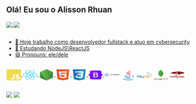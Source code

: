## Olá! Eu sou o Alisson Rhuan 

<div>
  <a href="https://github.com/alissonrhuant3" target="_blank"/>
  <picture>
  <source
    srcset="https://github-readme-stats.vercel.app/api?username=alissonrhuant3&show_icons=true&theme=dark"
    media="(prefers-color-scheme: dark)"
  />
  <source
    srcset="https://github-readme-stats.vercel.app/api?username=alissonrhuant3&show_icons=true"
    media="(prefers-color-scheme: light), (prefers-color-scheme: no-preference)"
  />
  <img height=195 align="center" src="https://github-readme-stats.vercel.app/api?username=alissonrhuant3&show_icons=true" /> 
</picture>
    <img height=200 align="center" src="https://github-readme-stats.vercel.app/api/top-langs/?username=alissonrhuant3&layout=compact&theme=dark" /> 
</div>

##

- 🔭 Hoje trabalho como desenvolvedor fullstack e atuo em cybersecurity
- 🌱 Estudando NodeJS\ReactJS
- 😄 Pronouns: ele/dele

<div style="display: inline_block"><br>
  <img align="center" alt="Alisson-Js" height="30" width="40" src="https://raw.githubusercontent.com/devicons/devicon/master/icons/javascript/javascript-plain.svg">
  <img align="center" alt="Alisson-React" height="30" width="40" src="https://raw.githubusercontent.com/devicons/devicon/master/icons/react/react-original.svg">
  <img align="center" alt="Alisson-Node" height="30" width="40" src="https://raw.githubusercontent.com/devicons/devicon/master/icons/nodejs/nodejs-original.svg">
  <img align="center" alt="Alisson-HTML" height="30" width="40" src="https://raw.githubusercontent.com/devicons/devicon/master/icons/html5/html5-original.svg">
  <img align="center" alt="Alisson-CSS" height="30" width="40" src="https://raw.githubusercontent.com/devicons/devicon/master/icons/css3/css3-original.svg">
  <img align="center" alt="Alisson-Bootstrap" height="30" width="40" src="https://raw.githubusercontent.com/devicons/devicon/master/icons/bootstrap/bootstrap-original.svg">
  <a href="https://ant.design/" target="_blank"><img align="center" alt="Alisson-Antdesign" height="30" width="40" src="https://raw.githubusercontent.com/devicons/devicon/master/icons/antdesign/antdesign-original-wordmark.svg"></a>
  <img align="center" alt="Alisson-java" height="30" width="40" src="https://raw.githubusercontent.com/devicons/devicon/master/icons/java/java-original.svg">
  <img align="center" alt="Alisson-Mysql" height="30" width="40" src="https://raw.githubusercontent.com/devicons/devicon/master/icons/mysql/mysql-original-wordmark.svg">
  <img align="center" alt="Alisson-MongoDB" height="30" width="40" src="https://raw.githubusercontent.com/devicons/devicon/master/icons/mongodb/mongodb-original-wordmark.svg">
  <img align="center" alt="Alisson-Mongoose" height="30" width="40" src="https://raw.githubusercontent.com/devicons/devicon/master/icons/mongoose/mongoose-original-wordmark.svg">
</div>

  ##

<div>
  <a href = "mailto:alissonrhuant3@gmail.com"><img src="https://img.shields.io/badge/-Gmail-%23333?style=for-the-badge&logo=gmail&logoColor=white" target="_blank"></a>
  <a href="https://www.linkedin.com/in/alisson-rhuan-80b900249/" target="_blank"><img src="https://img.shields.io/badge/-LinkedIn-%230077B5?style=for-the-badge&logo=linkedin&logoColor=white" target="_blank"></a> 
</div>

  


